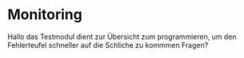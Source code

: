 # Monitoring

Hallo 
das Testmodul dient zur Übersicht zum programmieren, um den Fehlerteufel schneller auf die Schliche zu kommmen
Fragen?
